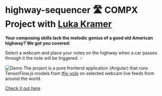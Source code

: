 
# highway-sequencer 🛣 COMPX Project with [Luka Kramer](https://github.com/remarkies)


**Your composing skills lack the melodic genius of a good old American highway? We got you covered:**


Select a webcam and place your notes on the highway when a car passes through it the note will be triggered. 🎶

![Demo](demo/demo.gif)
The project is a pure frontend application (Angular) that runs TensorFlow.js models from [tfjs-yolo](https://github.com/shaqian/tfjs-yolo) on selected webcam live feeds from around the world.

[Check it out here](https://dariush-mehdiaraghi.github.io/highway-sequencer/)
